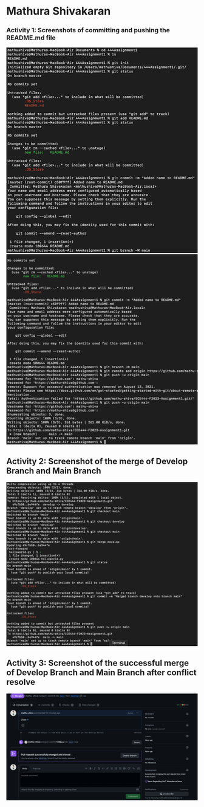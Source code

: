 # Mathura Shivakaran

### Activity 1: Screenshots of committing and pushing the README.md file
![alt text](https://github.com/mathu-shiva/ECE444-F2023-Assignment1/blob/main/SS2.png)
![alt text](https://github.com/mathu-shiva/ECE444-F2023-Assignment1/blob/main/SS1.png)

## Activity 2: Screenshot of the merge of Develop Branch and Main Branch
![alt text](https://github.com/mathu-shiva/ECE444-F2023-Assignment1/blob/main/SS3.png)

## Activity 3: Screenshot of the successful merge of Develop Branch and Main Branch after conflict resolve
![alt text](https://github.com/mathu-shiva/ECE444-F2023-Assignment1/blob/main/SS4.png)
